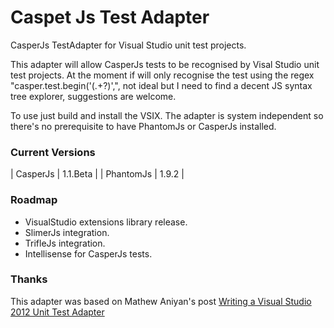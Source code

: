 Caspet Js Test Adapter
======================
CasperJs TestAdapter for Visual Studio unit test projects.

This adapter will allow CasperJs tests to be recognised by Visal Studio unit test projects. At the moment if will only recognise the test using the regex "casper\.test\.begin\('(.+?)',", not ideal but I need to find a decent JS syntax tree explorer, suggestions are welcome.

To use just build and install the VSIX. The adapter is system independent so there's no prerequisite to have PhantomJs or CasperJs installed.

### Current Versions

| CasperJs | 1.1.Beta |
| PhantomJs | 1.9.2 |

### Roadmap
- VisualStudio extensions library release.
- SlimerJs integration.
- TrifleJs integration.
- Intellisense for CasperJs tests.

### Thanks
This adapter was based on Mathew Aniyan's post [Writing a Visual Studio 2012 Unit Test Adapter](http://blogs.msdn.com/b/visualstudioalm/archive/2012/07/31/writing-a-visual-studio-2012-unit-test-adapter.aspx)

